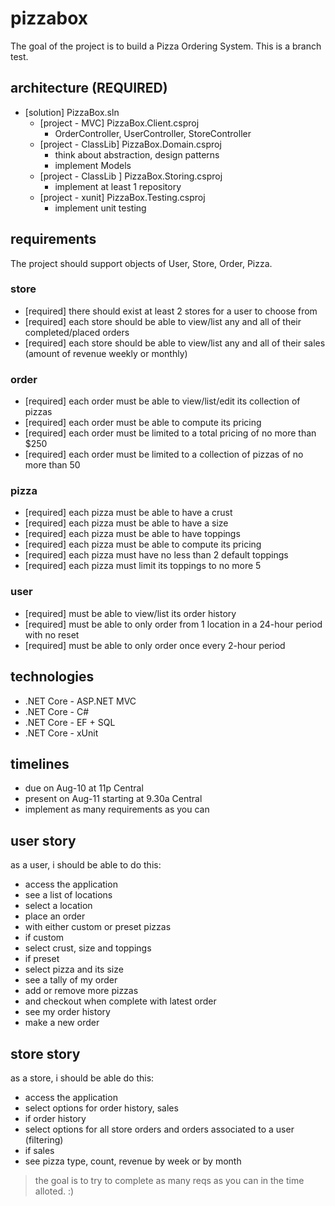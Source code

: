 # pizzabox

The goal of the project is to build a Pizza Ordering System. This is a branch test.

## architecture (REQUIRED)

+ [solution] PizzaBox.sln
  + [project - MVC] PizzaBox.Client.csproj
    + OrderController, UserController, StoreController
  + [project - ClassLib] PizzaBox.Domain.csproj
    + think about abstraction, design patterns
    + implement Models
  + [project - ClassLib ] PizzaBox.Storing.csproj
    + implement at least 1 repository
  + [project - xunit] PizzaBox.Testing.csproj
    + implement unit testing

## requirements

The project should support objects of User, Store, Order, Pizza.

### store

+ [required] there should exist at least 2 stores for a user to choose from
+ [required] each store should be able to view/list any and all of their completed/placed orders
+ [required] each store should be able to view/list any and all of their sales (amount of revenue weekly or monthly)

### order

+ [required] each order must be able to view/list/edit its collection of pizzas
+ [required] each order must be able to compute its pricing
+ [required] each order must be limited to a total pricing of no more than $250
+ [required] each order must be limited to a collection of pizzas of no more than 50

### pizza

+ [required] each pizza must be able to have a crust
+ [required] each pizza must be able to have a size
+ [required] each pizza must be able to have toppings
+ [required] each pizza must be able to compute its pricing
+ [required] each pizza must have no less than 2 default toppings
+ [required] each pizza must limit its toppings to no more 5

### user

+ [required] must be able to view/list its order history
+ [required] must be able to only order from 1 location in a 24-hour period with no reset
+ [required] must be able to only order once every 2-hour period

## technologies

+ .NET Core - ASP.NET MVC
+ .NET Core - C#
+ .NET Core - EF + SQL
+ .NET Core - xUnit

## timelines

+ due on Aug-10 at 11p Central
+ present on Aug-11 starting at 9.30a Central
+ implement as many requirements as you can

## user story

as a user, i should be able to do this:

+ access the application
+ see a list of locations
+ select a location
+ place an order
+ with either custom or preset pizzas
+ if custom
+ select crust, size and toppings
+ if preset
+ select pizza and its size
+ see a tally of my order
+ add or remove more pizzas
+ and checkout when complete with latest order
+ see my order history
+ make a new order

## store story

as a store, i should be able do this:

+ access the application
+ select options for order history, sales
+ if order history
+ select options for all store orders and orders associated to a user (filtering)
+ if sales
+ see pizza type, count, revenue by week or by month

> the goal is to try to complete as many reqs as you can in the time alloted. :)
